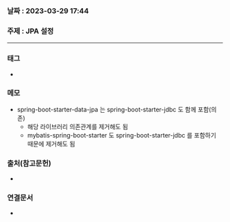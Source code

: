 ### 날짜 : 2023-03-29 17:44
### 주제 : JPA 설정
---
### 태그
* 

### 메모
* spring-boot-starter-data-jpa 는 spring-boot-starter-jdbc 도 함께 포함(의존)
	* 해당 라이브러리 의존관계를 제거해도 됨
	* mybatis-spring-boot-starter 도 spring-boot-starter-jdbc 를 포함하기 때문에 제거해도 됨

### 출처(참고문헌)
-  

### 연결문서
- 